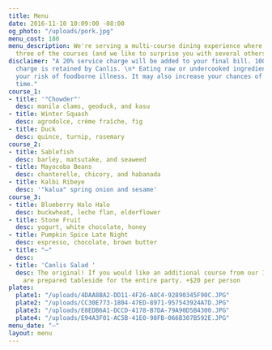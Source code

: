 ```yaml
---
title: Menu
date: 2016-11-10 10:09:00 -08:00
og_photo: "/uploads/pork.jpg"
menu_cost: 180
menu_description: We're serving a multi-course dining experience where you choose
  three of the courses (and we like to surprise you with several others).
disclaimer: "A 20% service charge will be added to your final bill. 100% of this service
  charge is retained by Canlis. \n* Eating raw or undercooked ingredients can increase
  your risk of foodborne illness. It may also increase your chances of having a great
  time."
course_1:
- title: '"Chowder"'
  desc: manila clams, geoduck, and kasu
- title: Winter Squash
  desc: agrodolce, crème fraîche, fig
- title: Duck
  desc: quince, turnip, rosemary
course_2:
- title: Sablefish
  desc: barley, matsutake, and seaweed
- title: Mayocoba Beans
  desc: chanterelle, chicory, and habanada
- title: Kalbi Ribeye
  desc: '"kalua" spring onion and sesame'
course_3:
- title: Blueberry Halo Halo
  desc: buckwheat, leche flan, elderflower
- title: Stone Fruit
  desc: yogurt, white chocolate, honey
- title: Pumpkin Spice Late Night
  desc: espresso, chocolate, brown butter
- title: "—"
  desc: 
- title: 'Canlis Salad '
  desc: The original! If you would like an additional course from our 1950 menu, these
    are prepared tableside for the entire party. +$20 per person
plates:
  plate1: "/uploads/4DAA8BA2-DD11-4F26-A8C4-92890345F90C.JPG"
  plate2: "/uploads/CC30E773-1804-47ED-8971-957543924A7D.JPG"
  plate3: "/uploads/E8EDB6A1-DCCD-4178-B7DA-79A90D5B4300.JPG"
  plate4: "/uploads/E94A3F01-AC5B-41E0-98FB-066B307B592E.JPG"
menu_date: "—"
layout: menu
---
```


